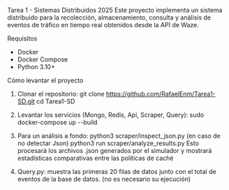 Tarea 1 - Sistemas Distribuidos 2025
Este proyecto implementa un sistema distribuido para la recolección, almacenamiento, consulta y análisis de eventos de tráfico en tiempo real obtenidos desde la API de Waze.

Requisitos
- Docker
- Docker Compose
- Python 3.10+
  
Cómo levantar el proyecto

1. Clonar el repositorio:
   git clone https://github.com/RafaelEnm/Tarea1-SD.git
   cd Tarea1-SD
   
2. Levantar los servicios (Mongo, Redis, Api, Scraper, Query):
  sudo docker-compose up --build

3. Para un análisis a fondo:
  python3 scraper/inspect_json.py (en caso de no detectar Json)
  python3 run scraper/analyze_results.py
Esto procesará los archivos .json generados por el simulador y mostrará estadísticas comparativas entre las políticas de caché

4. Query.py: muestra las primeras 20 filas de datos junto con el total de eventos de la base de datos. (no es necesario su ejecución)
